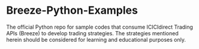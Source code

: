 # Breeze-Python-Examples
The official Python repo for sample codes that consume ICICIdirect Trading APIs (Breeze) to develop trading strategies. The strategies mentioned herein 
should be considered for learning and educational purposes only.


